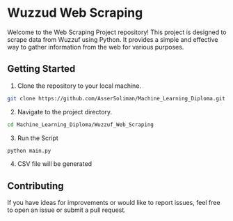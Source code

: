 # Wuzzud Web Scraping
Welcome to the Web Scraping Project repository! This project is designed to scrape data from Wuzzuf using Python. It provides a simple and effective way to gather information from the web for various purposes.


## Getting Started

1. Clone the repository to your local machine.
```bash
git clone https://github.com/AsserSoliman/Machine_Learning_Diploma.git
```

2. Navigate to the project directory.
```bash
cd Machine_Learning_Diploma/Wuzzuf_Web_Scraping
```

3. Run the Script
```bash
python main.py
```

4. CSV file will be generated

## Contributing 
If you have ideas for improvements or would like to report issues, feel free to open an issue or submit a pull request.